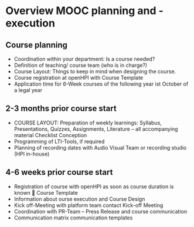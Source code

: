 # Overview MOOC planning and - execution

## Course planning

-	Coordination within your department: Is a course needed?
-	Definition of teaching/ course team (who is in charge?)
-	Course Layout: Things to keep in mind when designing the course.
-	Course registration at openHPI with Course Template
-	Application time for 6-Week courses of the following year ist October of a legal year

## 2-3 months prior course start

- COURSE LAYOUT: Preparation of weekly learnings: Syllabus, Presentations, Quizzes, Assignments, Literature – all accompanying material Checklist Conception
- Programming of LTI-Tools, if required
- Planning of recording dates with  Audio Visual Team or recording studio (HPI in-house)

## 4-6 weeks prior course start

- Registration of course with openHPI as soon as course duration is known  Course Template
- Information about ourse execution and Course Design
- Kick off-Meeting with platform team contact Kick-off Meeting
- Coordination with PR-Team – Press Release and course communication
- Communication matrix communication templates
